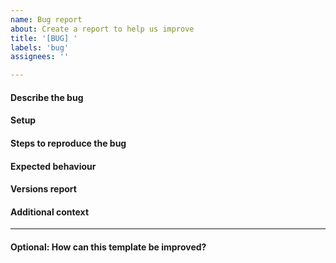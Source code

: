```yaml
---
name: Bug report
about: Create a report to help us improve
title: '[BUG] '
labels: 'bug'
assignees: ''

---
```


<!--
Notes:
1. Only post _bug reports_ here.
2. Use the appropriate template for _feature requests_.
3. Please direct questions to the [`#formulas` channel on Slack](https://saltstackcommunity.slack.com/messages/C7LG8SV54/), which is bridged to `#saltstack-formulas` on Freenode.
-->

#### Describe the bug
<!-- A clear and concise description of what the bug is. -->



#### Setup
<!-- Provide links to the SLS files and/or relevant configs (be sure to remove sensitive info). -->



#### Steps to reproduce the bug
<!-- Include debug logs if possible and relevant, e.g. using `salt-minion -l debug`. -->
<!-- Alternatively, linking to Kitchen debug logs is useful, e.g. via. Travis CI. -->
<!-- Most useful is providing a failing InSpec test, which can be used to verify any proposed fix. -->



#### Expected behaviour
<!-- A clear and concise description of what you expected to happen. -->



#### Versions report
<!-- Provided by running `salt --versions-report`. Please also mention any differences in master/minion versions. -->



#### Additional context
<!-- Add any other context about the problem here. -->



---

#### Optional: How can this template be improved?
<!-- Feel free to suggest how this template can be improved. -->


